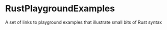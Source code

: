 # RustPlaygroundExamples
A set of links to playground examples that illustrate small bits of Rust syntax
